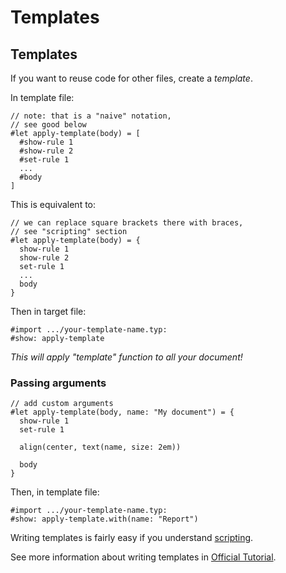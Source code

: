 # Templates
## Templates
If you want to reuse code for other files, create a _template_.

In template file:
```typ-norender
// note: that is a "naive" notation,
// see good below
#let apply-template(body) = [
  #show-rule 1
  #show-rule 2
  #set-rule 1
  ...
  #body
]
```

This is equivalent to:
```typ-norender
// we can replace square brackets there with braces,
// see "scripting" section
#let apply-template(body) = {
  show-rule 1
  show-rule 2
  set-rule 1
  ...
  body
}
```

Then in target file:
```typ-norender
#import .../your-template-name.typ: 
#show: apply-template
```

_This will apply "template" function to all your document!_

### Passing arguments
```typ-norender
// add custom arguments
#let apply-template(body, name: "My document") = {
  show-rule 1
  set-rule 1

  align(center, text(name, size: 2em))

  body
}
```

Then, in template file:
```typ-norender
#import .../your-template-name.typ: 
#show: apply-template.with(name: "Report")
```

Writing templates is fairly easy if you understand [scripting](../scripting/README.md).

See more information about writing templates in [Official Tutorial](https://typst.app/docs/tutorial/making-a-template/).
